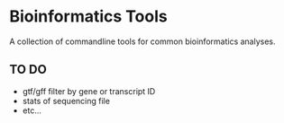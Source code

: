 # Bioinformatics Tools

A collection of commandline tools for common bioinformatics analyses.

## TO DO
* gtf/gff filter by gene or transcript ID
* stats of sequencing file
* etc...
